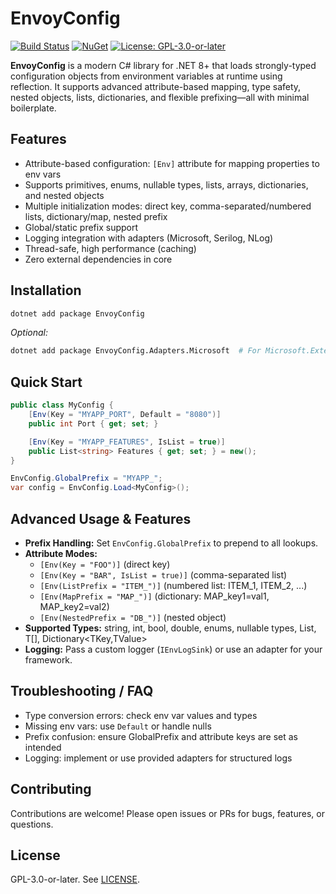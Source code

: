 # EnvoyConfig

[![Build Status](https://img.shields.io/badge/build-passing-brightgreen)](https://github.com/metaneutrons/EnvoyConfig/actions)
[![NuGet](https://img.shields.io/nuget/v/EnvoyConfig)](https://www.nuget.org/packages/EnvoyConfig)
[![License: GPL-3.0-or-later](https://img.shields.io/badge/license-GPL--3.0--or--later-blue.svg)](LICENSE)

**EnvoyConfig** is a modern C# library for .NET 8+ that loads strongly-typed configuration objects from environment variables at runtime using reflection. It supports advanced attribute-based mapping, type safety, nested objects, lists, dictionaries, and flexible prefixing—all with minimal boilerplate.

## Features

- Attribute-based configuration: `[Env]` attribute for mapping properties to env vars
- Supports primitives, enums, nullable types, lists, arrays, dictionaries, and nested objects
- Multiple initialization modes: direct key, comma-separated/numbered lists, dictionary/map, nested prefix
- Global/static prefix support
- Logging integration with adapters (Microsoft, Serilog, NLog)
- Thread-safe, high performance (caching)
- Zero external dependencies in core

## Installation

```bash
dotnet add package EnvoyConfig
```

_Optional:_

```bash
dotnet add package EnvoyConfig.Adapters.Microsoft  # For Microsoft.Extensions.Logging
```

## Quick Start

```csharp
public class MyConfig {
    [Env(Key = "MYAPP_PORT", Default = "8080")]
    public int Port { get; set; }

    [Env(Key = "MYAPP_FEATURES", IsList = true)]
    public List<string> Features { get; set; } = new();
}

EnvConfig.GlobalPrefix = "MYAPP_";
var config = EnvConfig.Load<MyConfig>();
```

## Advanced Usage & Features

- **Prefix Handling:** Set `EnvConfig.GlobalPrefix` to prepend to all lookups.
- **Attribute Modes:**
  - `[Env(Key = "FOO")]` (direct key)
  - `[Env(Key = "BAR", IsList = true)]` (comma-separated list)
  - `[Env(ListPrefix = "ITEM_")]` (numbered list: ITEM_1, ITEM_2, ...)
  - `[Env(MapPrefix = "MAP_")]` (dictionary: MAP_key1=val1, MAP_key2=val2)
  - `[Env(NestedPrefix = "DB_")]` (nested object)
- **Supported Types:** string, int, bool, double, enums, nullable types, List<T>, T[], Dictionary<TKey,TValue>
- **Logging:** Pass a custom logger (`IEnvLogSink`) or use an adapter for your framework.

## Troubleshooting / FAQ

- Type conversion errors: check env var values and types
- Missing env vars: use `Default` or handle nulls
- Prefix confusion: ensure GlobalPrefix and attribute keys are set as intended
- Logging: implement or use provided adapters for structured logs

## Contributing

Contributions are welcome! Please open issues or PRs for bugs, features, or questions.

## License

GPL-3.0-or-later. See [LICENSE](LICENSE).

